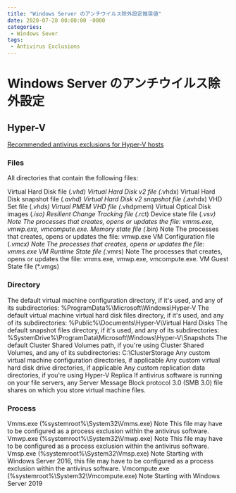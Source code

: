 ```yaml
---
title: "Windows Server のアンチウイルス除外設定推奨値"
date: 2020-07-28 00:00:00 -0000
categories: 
 - Windows Sever
tags: 
 - Antivirus Exclusions
---
```


# Windows Server のアンチウイルス除外設定

## Hyper-V
[Recommended antivirus exclusions for Hyper-V hosts](https://support.microsoft.com/en-gb/help/3105657/recommended-antivirus-exclusions-for-hyper-v-hosts)

### Files
All directories that contain the following files:

Virtual Hard Disk file (*.vhd)
Virtual Hard Disk v2 file (*.vhdx)
Virtual Hard Disk snapshot file (*.avhd)
Virtual Hard Disk v2 snapshot file (*.avhdx)
VHD Set file (*.vhds)
Virtual PMEM VHD file (*.vhdpmem)
Virtual Optical Disk images (*.iso)
Resilient Change Tracking file (*.rct)
Device state file (*.vsv)
Note The processes that creates, opens or updates the file: vmms.exe, vmwp.exe, vmcompute.exe.
Memory state file (*.bin)
Note The processes that creates, opens or updates the file: vmwp.exe
VM Configuration file (*.vmcx)
Note The processes that creates, opens or updates the file: vmms.exe
VM Runtime State file (*.vmrs)
Note The processes that creates, opens or updates the file: vmms.exe, vmwp.exe, vmcompute.exe.
VM Guest State file (*.vmgs)

### Directory
The default virtual machine configuration directory, if it's used, and any of its subdirectories: 
%ProgramData%\Microsoft\Windows\Hyper-V
The default virtual machine virtual hard disk files directory, if it's used, and any of its subdirectories: 
%Public%\Documents\Hyper-V\Virtual Hard Disks
The default snapshot files directory, if it's used, and any of its subdirectories: 
%SystemDrive%\ProgramData\Microsoft\Windows\Hyper-V\Snapshots
The default Cluster Shared Volumes path, if you're using Cluster Shared Volumes, and any of its subdirectories:
C:\ClusterStorage
Any custom virtual machine configuration directories, if applicable
Any custom virtual hard disk drive directories, if applicable
Any custom replication data directories, if you're using Hyper-V Replica
If antivirus software is running on your file servers, any Server Message Block protocol 3.0 (SMB 3.0) file shares on which you store virtual machine files.

### Process
Vmms.exe (%systemroot%\System32\Vmms.exe)
Note This file may have to be configured as a process exclusion within the antivirus software.
Vmwp.exe (%systemroot%\System32\Vmwp.exe)
Note This file may have to be configured as a process exclusion within the antivirus software.
Vmsp.exe (%systemroot%\System32\Vmsp.exe)
Note Starting with Windows Server 2016, this file may have to be configured as a process exclusion within the antivirus software.
Vmcompute.exe (%systemroot%\System32\Vmcompute.exe)
Note Starting with Windows Server 2019

